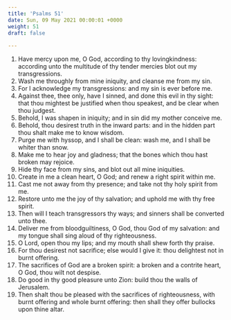 ```yaml
---
title: 'Psalms 51'
date: Sun, 09 May 2021 00:00:01 +0000
weight: 51
draft: false
  
---
```


1. Have mercy upon me, O God, according to thy lovingkindness: according unto the multitude of thy tender mercies blot out my transgressions.
2. Wash me throughly from mine iniquity, and cleanse me from my sin.
3. For I acknowledge my transgressions: and my sin is ever before me.
4. Against thee, thee only, have I sinned, and done this evil in thy sight: that thou mightest be justified when thou speakest, and be clear when thou judgest.
5. Behold, I was shapen in iniquity; and in sin did my mother conceive me.
6. Behold, thou desirest truth in the inward parts: and in the hidden part thou shalt make me to know wisdom.
7. Purge me with hyssop, and I shall be clean: wash me, and I shall be whiter than snow.
8. Make me to hear joy and gladness; that the bones which thou hast broken may rejoice.
9. Hide thy face from my sins, and blot out all mine iniquities.
10. Create in me a clean heart, O God; and renew a right spirit within me.
11. Cast me not away from thy presence; and take not thy holy spirit from me.
12. Restore unto me the joy of thy salvation; and uphold me with thy free spirit.
13. Then will I teach transgressors thy ways; and sinners shall be converted unto thee.
14. Deliver me from bloodguiltiness, O God, thou God of my salvation: and my tongue shall sing aloud of thy righteousness.
15. O Lord, open thou my lips; and my mouth shall shew forth thy praise.
16. For thou desirest not sacrifice; else would I give it: thou delightest not in burnt offering.
17. The sacrifices of God are a broken spirit: a broken and a contrite heart, O God, thou wilt not despise.
18. Do good in thy good pleasure unto Zion: build thou the walls of Jerusalem.
19. Then shalt thou be pleased with the sacrifices of righteousness, with burnt offering and whole burnt offering: then shall they offer bullocks upon thine altar.
